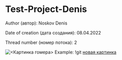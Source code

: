 # Test-Project-Denis

Author (автор): Noskov Denis 

Date of creation (дата создания): 08.04.2022

Thread number (номер потока): 2

![<Картинка гомера>](<(src%5Cassets%5Cimages%5CGomer.jpg)>) Example: !git [новая картинка](src%5Cassets%5Cimages%5CGomer.jpg)